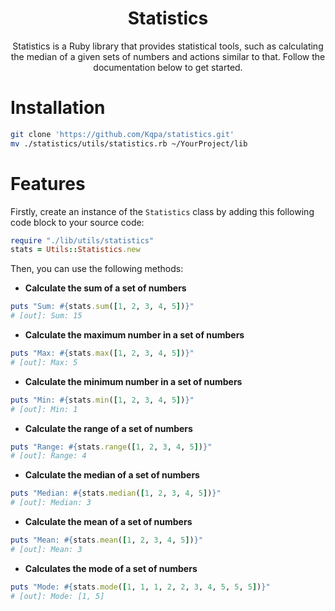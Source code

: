 <div align="center">

# Statistics
Statistics is a Ruby library that provides statistical tools, such as calculating the median of a given sets of numbers and actions similar to that. Follow the documentation below to get started.

</div>

# Installation

```sh
git clone 'https://github.com/Kqpa/statistics.git'
mv ./statistics/utils/statistics.rb ~/YourProject/lib
```

# Features

Firstly, create an instance of the `Statistics` class by adding this following code block to your source code:

```rb
require "./lib/utils/statistics"
stats = Utils::Statistics.new
```

Then, you can use the following methods:

* **Calculate the sum of a set of numbers**

```rb
puts "Sum: #{stats.sum([1, 2, 3, 4, 5])}"
# [out]: Sum: 15
```

* **Calculate the maximum number in a set of numbers**

```rb
puts "Max: #{stats.max([1, 2, 3, 4, 5])}"
# [out]: Max: 5
```

* **Calculate the minimum number in a set of numbers**

```rb
puts "Min: #{stats.min([1, 2, 3, 4, 5])}"
# [out]: Min: 1
```

* **Calculate the range of a set of numbers**

```rb
puts "Range: #{stats.range([1, 2, 3, 4, 5])}"
# [out]: Range: 4
```

* **Calculate the median of a set of numbers**

```rb
puts "Median: #{stats.median([1, 2, 3, 4, 5])}"
# [out]: Median: 3
```

* **Calculate the mean of a set of numbers**

```rb
puts "Mean: #{stats.mean([1, 2, 3, 4, 5])}"
# [out]: Mean: 3
```

* **Calculates the mode of a set of numbers**

```rb
puts "Mode: #{stats.mode([1, 1, 1, 2, 2, 3, 4, 5, 5, 5])}"
# [out]: Mode: [1, 5]
```
